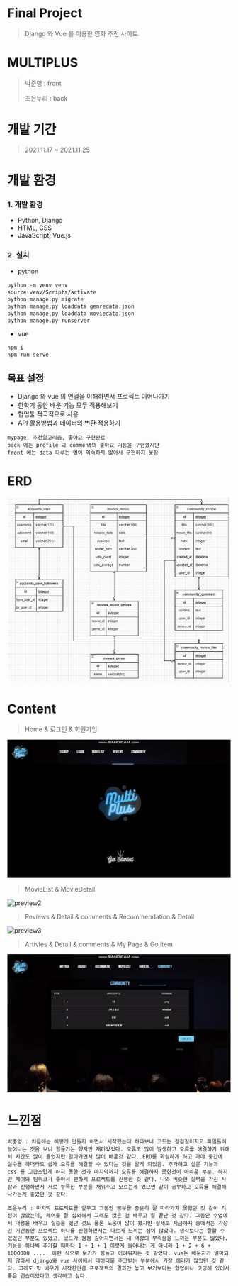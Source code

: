 # Final Project

> Django 와 Vue 를 이용한 영화 추천 사이트



# MULTIPLUS

> 박준영  : front 
>
> 조은누리 : back



# 개발 기간

>2021.11.17 ~ 2021.11.25



# 개발 환경

### 1. 개발 환경

- Python, Django
- HTML, CSS
- JavaScript, Vue.js



### 2. 설치

- python

```
python -m venv venv
source venv/Scripts/activate
python manage.py migrate
python manage.py loaddata genredata.json
python manage.py loaddata moviedata.json
python manage.py runserver
```

- vue 

```
npm i
npm run serve
```



## 목표 설정

- Django 와 vue 의 연결을 이해하면서 프로젝트 이어나가기
- 한학기 동안 배운 기능 모두 적용해보기 
- 협업툴 적극적으로 사용
- API 활용방법과 데이터의 변환 적용하기

```
mypage, 추천알고리즘, 좋아요 구현완료
back 에는 profile 과 comment의 좋아요 기능을 구현했지만
front 에는 data 다루는 법이 익숙하지 않아서 구현하지 못함
```



# ERD

![ERD](readme.assets/ERD-16378476781841.jpg)



# Content

> Home & 로그인 & 회원가입

![preview1](readme.assets/preview1.gif)



>MovieList & MovieDetail

![preview2](readme.assets/preview2.gif)



>Reviews & Detail & comments & Recommendation & Detail

![preview3](readme.assets/preview3.gif)



> Artivles & Detail & comments & My Page & Go item

![preview4](readme.assets/preview4.gif)













# 느낀점

```
박준영 : 처음에는 어떻게 만들지 하면서 시작했는데 하다보니 코드는 점점길어지고 파일들이 늘어나는 것을 보니 힘들기는 했지만 재미있었다. 오류도 많이 발생하고 오류를 해결하기 위해서 시간도 많이 들었지만 알아가면서 많이 배운것 같다. ERD를 확실하게 하고 가야 중간에 실수를 하더라도 쉽게 오류를 해결할 수 있다는 것을 알게 되었음. 추가하고 싶은 기능과 css 를 고급스럽게 하지 못한 것과 마지막까지 오류를 해결하지 못한것이 아쉬운 부분. 하지만 페어와 팀워크가 좋아서 편하게 프로젝트를 진행한 것 같다. 나와 비슷한 실력을 가진 사람과 진행하면서 서로 부족한 부분을 채워주고 모르는게 있으면 같이 공부하고 오류를 해결해 나가는게 좋았던 것 같다.
```

```
조은누리 : 마지막 프로젝트를 앞두고 그동안 공부를 충분히 잘 따라가지 못했던 것 같아 걱정이 많았는데, 페어를 잘 섭외해서 그래도 많은 걸 배우고 잘 끝난 것 같다. 그동안 수업에서 내용을 배우고 실습을 했던 것도 물론 도움이 많이 됐지만 실제로 지금까지 중에서는 가장 긴 기간동안 프로젝트 하나를 진행하면서는 다르게 느끼는 점이 많았다. 생각보다는 잘할 수 있었던 부분도 있었고, 코드가 점점 길어지면서는 내 역량의 부족함을 느끼는 부분도 많았다. 기능을 하나씩 추가할 때마다 1 + 1 + 1 이렇게 늘어나는 게 아니라 1 + 2 + 6 + 1000000 ..... 이런 식으로 보기가 힘들고 어려워지는 것 같았다. vue는 배운지가 얼마되지 않아서 django와 vue 사이에서 데이터를 주고받는 부분에서 가장 에러가 많았던 것 같다. 그래도 막 배우기 시작한만큼 프로젝트의 결과만 놓고 보기보다는 협업이나 코딩에 있어서 좋은 연습이었다고 생각하고 싶다.
```

